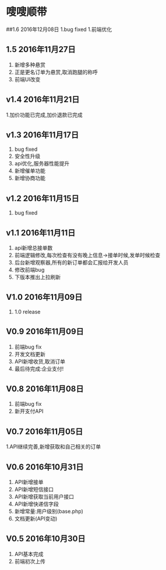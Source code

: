 # 嗖嗖顺带

##1.6 2016年12月08日
1.bug fixed
1.前端优化

## 1.5 2016年11月27日
1. 新增多种悬赏
1. 正是更名订单为悬赏,取消跑腿的称呼
1. 前端UI改变

## v1.4 2016年11月21日
1.加价功能已完成,加价退款已完成

## v1.3 2016年11月17日
1. bug fixed
2. 安全性升级
3. api优化,服务器性能提升
3. 新增催单功能
4. 新增协商功能

## v1.2 2016年11月15日
1. bug fixed

## v1.1 2016年11月11日
1. api新增总接单数
1. 前端逻辑修改,每次检查有没有晚上信息->接单时候,发单时候检查
1. 后台新增观察器,所有的新订单都会汇报给开发人员
1. 修改前端bug
1. 下版本推出上拉刷新

## V1.0 2016年11月09日
1. 1.0 release

## V0.9 2016年11月09日
1. 前端bug fix
1. 开发文档更新
1. API新增收货,取消订单
1. 最后待完成:企业支付!

## V0.8 2016年11月08日
1. 前端bug fix
1. 新开支付API

## V0.7 2016年11月05日
1.API继续完善,新增获取和自己相关的订单

## V0.6 2016年10月31日
1. API新增接单
2. API新增短信接口
3. API新增获取当前用户接口
1. API新增快递信字段
4. 新增常量:用户级别(base.php)
5. 文档更新(API变动)

## V0.5 2016年10月30日
1. API基本完成
2. 前端初次上传




